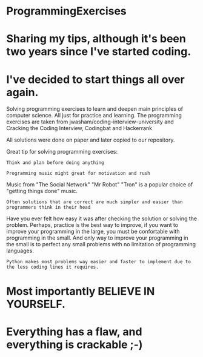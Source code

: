 # ProgrammingExercises
# Sharing my tips, although it's been two years since I've started coding. 
# I've decided to start things all over again.

Solving programming exercises to learn and deepen main principles of computer science. All just for practice and learning.
The programming exercises are taken from jwasham/coding-interview-university and Cracking the Coding Interview, Codingbat and Hackerrank

All solutions were done on paper and later copied to our repository.

Great tip for solving programming exercises:

	Think and plan before doing anything
	
	Programming music might great for motivation and rush
	
Music from "The Social Network" "Mr Robot" "Tron" is a popular choice of "getting things done" music.

	Often solutions that are correct are much simpler and easier than programmers think in their head

Have you ever felt how easy it was after checking the solution or solving the problem. Perhaps, practice is the best way
to improve, if you want to improve your programming in the large, you must be confortable with programming in the small.
And only way to improve your programming in the small is to perfect any small problems with no limitation of programming languages.

	Python makes most problems way easier and faster to implement due to the less coding lines it requires.

# Most importantly BELIEVE IN YOURSELF.
# Everything has a flaw, and everything is crackable ;-)
	


